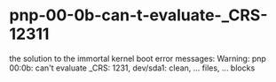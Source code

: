 # pnp-00-0b-can-t-evaluate-_CRS-12311
the solution to the immortal kernel boot error messages: Warning: pnp 00:0b: can't evaluate _CRS: 1231, dev/sda1: clean, ... files, ... blocks
